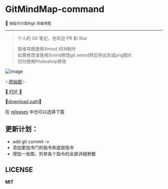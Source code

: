 # GitMindMap-command

:blue_book: <small> 按指令分类的git 思维导图</small>

---

> 个人的 Git 笔记，也欢迎 PR 和 Star

> 思维导图使用Xmind XEN制作  
> 如需修改请使用Xmind修改git.xmind然后导出生成png图片  
> 切勿使用Photoshop修改

![image](https://github.com/Kuri-su/gitMindmap-by-command/blob/master/Git%20V2.16.2.png "showPNG")   

:sparkles:[原始图](https://raw.githubusercontent.com/Kuri-su/gitMindmap-by-command/master/Git%20V2.16.2.png "pic" ):sparkles:

:crystal_ball:[ PDF ](https://github.com/Kuri-su/gitMindmap-by-command/blob/master/Git%20V2.16.2.pdf "pdf" ):crystal_ball:

:gift:[download path](https://github.com/Kuri-su/gitMindmap-by-command/archive/v0.1.tar.gz "download path" ):gift:

在 [releases](https://github.com/Kuri-su/gitMindmap-by-command/releases) 中也可以选择下载

## 更新计划：

* add git commit -v
* 添加更加冷门的指令和底层指令
* 增加一张图，列举各个指令的全部详细参数

## LICENSE

**MIT**
